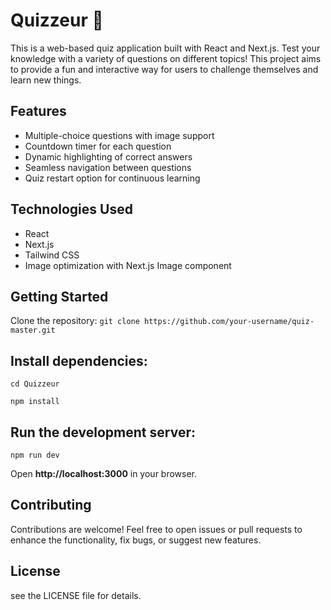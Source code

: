 # Quizzeur 🧠

This is a web-based quiz application built with React and Next.js. Test your knowledge with a variety of questions on different topics! This project aims to provide a fun and interactive way for users to challenge themselves and learn new things.

## Features
- Multiple-choice questions with image support
- Countdown timer for each question
- Dynamic highlighting of correct answers
- Seamless navigation between questions
- Quiz restart option for continuous learning

## Technologies Used
- React
- Next.js
- Tailwind CSS
- Image optimization with Next.js Image component

## Getting Started
Clone the repository:
`git clone https://github.com/your-username/quiz-master.git`

## Install dependencies:
`cd Quizzeur`

`npm install`

## Run the development server:
`npm run dev`

Open **http://localhost:3000** in your browser.

## Contributing
Contributions are welcome! Feel free to open issues or pull requests to enhance the functionality, fix bugs, or suggest new features.

## License
see the LICENSE file for details.

